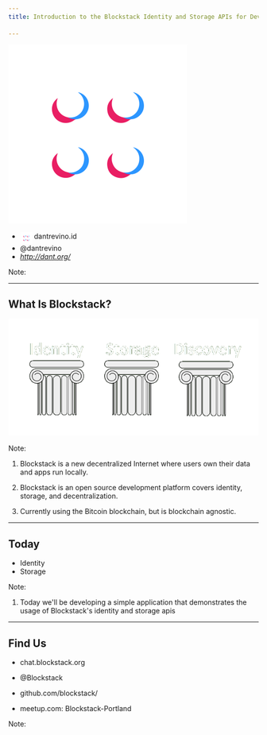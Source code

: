 ```yaml
---
title: Introduction to the Blockstack Identity and Storage APIs for Developers

---
```


<section data-background="#270f34">

<img src="blockstack-0308.svg" height="360px" width="360px" style="border:none;">

* <img src="blockstack-0308.svg" height="24px" width="24px" style="border:none;vertical-align:text-top;"> dantrevino.id
* <i class="mdi mdi-twitter"></i>@dantrevino
* <i class="mdi mdi-web">http://dant.org/</i>

Note:

</section>

---

<section data-background="#270f34">

## What Is Blockstack? ##

<img src="pillars.png"/>

Note:
1) Blockstack is a new decentralized Internet where users own their data and apps run locally.

2) Blockstack is an open source development platform covers identity, storage, and decentralization.

3) Currently using the Bitcoin blockchain, but is blockchain agnostic.

</section>

---

<section data-background="#270f34">

## Today ##

* Identity
* Storage

Note:

1)  Today we'll be developing a simple application that demonstrates the usage of Blockstack's identity and storage apis

</section>

---

<section data-background="#270f34">

## Find Us ##

* <i class="mdi mdi-slack"></i> chat.blockstack.org

* <i class="mdi mdi-twitter"></i>@Blockstack

* <i class="mdi mdi-github-circle"></i> github.com/blockstack/

* meetup.com: Blockstack-Portland

Note:

</section>
